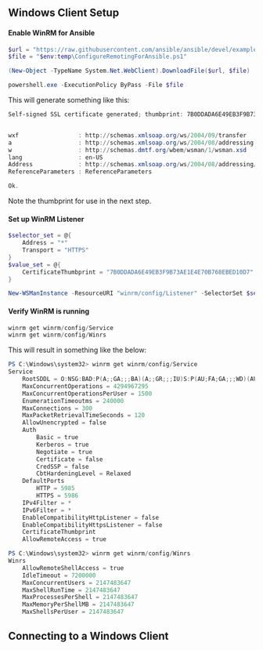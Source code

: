 
## Windows Client Setup

#### Enable WinRM for Ansible

```powershell
$url = "https://raw.githubusercontent.com/ansible/ansible/devel/examples/scripts/ConfigureRemotingForAnsible.ps1"
$file = "$env:temp\ConfigureRemotingForAnsible.ps1"

(New-Object -TypeName System.Net.WebClient).DownloadFile($url, $file)

powershell.exe -ExecutionPolicy ByPass -File $file
```

This will generate something like this:
```powershell
Self-signed SSL certificate generated; thumbprint: 7B0DDADA6E49EB3F9B73AE1E4E70B768EBED10D7


wxf                 : http://schemas.xmlsoap.org/ws/2004/09/transfer
a                   : http://schemas.xmlsoap.org/ws/2004/08/addressing
w                   : http://schemas.dmtf.org/wbem/wsman/1/wsman.xsd
lang                : en-US
Address             : http://schemas.xmlsoap.org/ws/2004/08/addressing/role/anonymous
ReferenceParameters : ReferenceParameters

Ok.
```

Note the thumbprint for use in the next step.


#### Set up WinRM Listener
```powershell
$selector_set = @{
    Address = "*"
    Transport = "HTTPS"
}
$value_set = @{
    CertificateThumbprint = "7B0DDADA6E49EB3F9B73AE1E4E70B768EBED10D7"
}

New-WSManInstance -ResourceURI "winrm/config/Listener" -SelectorSet $selector_set -ValueSet $value_set
```

#### Verify WinRM is running
```powershell
winrm get winrm/config/Service
winrm get winrm/config/Winrs
```

This will result in something like the below:
```powershell
PS C:\Windows\system32> winrm get winrm/config/Service
Service
    RootSDDL = O:NSG:BAD:P(A;;GA;;;BA)(A;;GR;;;IU)S:P(AU;FA;GA;;;WD)(AU;SA;GXGW;;;WD)
    MaxConcurrentOperations = 4294967295
    MaxConcurrentOperationsPerUser = 1500
    EnumerationTimeoutms = 240000
    MaxConnections = 300
    MaxPacketRetrievalTimeSeconds = 120
    AllowUnencrypted = false
    Auth
        Basic = true
        Kerberos = true
        Negotiate = true
        Certificate = false
        CredSSP = false
        CbtHardeningLevel = Relaxed
    DefaultPorts
        HTTP = 5985
        HTTPS = 5986
    IPv4Filter = *
    IPv6Filter = *
    EnableCompatibilityHttpListener = false
    EnableCompatibilityHttpsListener = false
    CertificateThumbprint
    AllowRemoteAccess = true

PS C:\Windows\system32> winrm get winrm/config/Winrs
Winrs
    AllowRemoteShellAccess = true
    IdleTimeout = 7200000
    MaxConcurrentUsers = 2147483647
    MaxShellRunTime = 2147483647
    MaxProcessesPerShell = 2147483647
    MaxMemoryPerShellMB = 2147483647
    MaxShellsPerUser = 2147483647
```

## Connecting to a Windows Client

